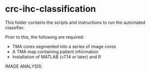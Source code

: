 # crc-ihc-classification

This folder contains the scripts and instructions to run the automated classifier.

Prior to this, the following are required:
* TMA cores segmented into a series of image cores
* A TMA map containing patient information
* Installation of MATLAB (v7.14 or later) and R

IMAGE ANALYSIS:
